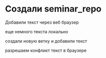 ﻿# Создали seminar_repo

Добавили текст через веб браузер

еще немного текста локально

создали новую ветку и добавили текст

разрешаем конфликт текст в браузере
